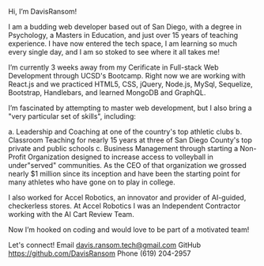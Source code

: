Hi, I’m DavisRansom!

I am a budding web developer based out of San Diego, with a degree in Psychology, a Masters in Education, and just over 15 years of teaching experience. I have now entered the tech space, I am learning so much every single day, and I am so stoked to see where it all takes me!

I’m currently 3 weeks away from my Cerificate in Full-stack Web Development through UCSD's Bootcamp. Right now we are working with React.js and we practiced HTML5, CSS, jQuery, Node.js, MySql, Sequelize, Bootstrap, Handlebars, and learned MongoDB and GraphQL.

I’m fascinated by attempting to master web development, but I also bring a "very particular set of skills", including:

a. Leadership and Coaching at one of the country's top athletic clubs
b. Classroom Teaching for nearly 15 years at three of San Diego County's top private and public schools
c. Business Management through starting a Non-Profit Organization designed to increase access to volleyball in under"served" communities. As the CEO of that organization we grossed nearly $1 million since its inception and have been the starting point for many athletes who have gone on to play in college. 

I also worked for Accel Robotics, an innovator and provider of AI-guided, checkerless stores. At Accel Robotics I was an Independent Contractor working with the AI Cart Review Team.

Now I’m hooked on coding and would love to be part of a motivated team!

Let's connect!
Email davis.ransom.tech@gmail.com
GitHub https://github.com/DavisRansom
Phone (619) 204-2957

